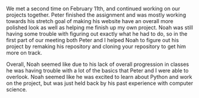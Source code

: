 We met a second time on February 11th, and continued working on our projects together. Peter finished the assignment and was mostly working towards his stretch goal of making his website have an overall more polished look as well as helping me finish up my own project. Noah was still having some trouble with figuring out exactly what he had to do, so in the first part of our meeting both Peter and I helped Noah to figure out his project by remaking his repository and cloning your repository to get him more on track.

Overall, Noah seemed like due to his lack of overall progression in classes he was having trouble with a lot of the basics that Peter and I were able to overlook. Noah seemed like he was excited to learn about Python and work on the project, but was just held back by his past experience with computer science.